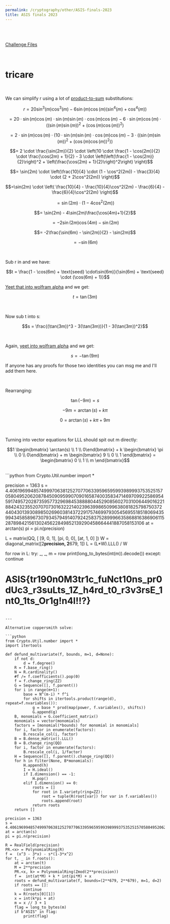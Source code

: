 ```yaml
---
permalink: /cryptography/other/ASIS-finals-2023
title: ASIS finals 2023
---
```


<br>
<br>

[Challenge Files](https://github.com/Connor-McCartney/CTF_Files/tree/main/2023/ASIS-finals)

<br>

# tricare

<br>

We can simplify r using a lot of [product-to-sum](https://andymath.com/wp-content/uploads/2019/09/Product-and-Sum-Formulas-e1567457862597.jpg) substitutions:

$$r = 20 \sin^3(m)\cos^3(m) - 6\sin(m)\cos(m)(\sin^4(m) + \cos^4(m))$$

$$= 20 \cdot\sin(m)\cos(m) \cdot \sin(m)\sin(m) \cdot \cos(m)\cos(m) - 6 \cdot \sin(m)\cos(m) \cdot ((\sin(m)\sin(m))^2 + (\cos(m)\cos(m))^2)$$

$$= 2 \cdot\sin(m)\cos(m) \cdot \left(10 \cdot \sin(m)\sin(m) \cdot \cos(m)\cos(m) - 3 \cdot ((\sin(m)\sin(m))^2 + (\cos(m)\cos(m))^2)\right)$$

$$= 2 \cdot \frac{\sin(2m)}{2} \cdot \left(10 \cdot  \frac{1 - \cos(2m)}{2} \cdot \frac{\cos(2m) + 1}{2} - 3 \cdot \left(\left(\frac{1 - \cos(2m)}{2}\right)^2 + \left(\frac{\cos(2m) + 1}{2}\right)^2\right) \right)$$

$$= \sin(2m) \cdot \left(\frac{10}{4} \cdot  (1 - \cos^2(2m)) - \frac{3}{4} \cdot (2 + 2\cos^2(2m))  \right)$$

$$=\sin(2m) \cdot \left(   \frac{10}{4} - \frac{10}{4}\cos^2(2m) - \frac{6}{4} - \frac{6}{4}\cos^2(2m)  \right)$$

$$=\sin(2m) \cdot ( 1  - 4\cos^2(2m) )$$

$$= \sin(2m) - 4\sin(2m)\frac{\cos(4m)+1}{2}$$

$$= -2\sin(2m)\cos(4m) -  \sin(2m)$$

$$= -2\frac{\sin(6m) - \sin(2m)}{2} -  \sin(2m)$$

$$= -\sin(6m)$$

<br>

Sub r in and we have:

$$t = \frac{1 - \cos(6m) + \text{seed} \cdot\sin(6m)}{\sin(6m) + \text{seed} \cdot (\cos(6m) + 1)}$$

[Yeet that into wolfram alpha](https://www.wolframalpha.com/input?i=%281+-+cos%286x%29+%2B+y+*+sin%286x%29%29+%2F+%28sin%286x%29+%2B+y+*+%28cos%286x%29%2B1%29%29) and we get:

$$t = \tan(3m)$$

<br>

Now sub t into s:

$$s = \frac{(\tan(3m))^3 - 3(\tan(3m))}{1 - 3(\tan(3m))^2}$$

<br>

Again, [yeet into wolfram alpha](https://www.wolframalpha.com/input?i=%28%28tan%283x%29%29%5E3+-+3%28tan%283x%29%29%29+%2F+%281+-+3%28tan%283x%29%5E2%29%29) and we get:

$$s = -\tan(9m)$$

If anyone has any proofs for those two identities you can msg me and I'll add them here.

<br>

Rearranging:

$$\tan(-9m) = s$$

$$-9m = \arctan(s) + k\pi$$

$$0 = \arctan(s) + k\pi + 9m$$

<br>

Turning into vector equations for LLL should spit out m directly:

$$1 \begin{bmatrix} \arctan(s) \\ 1 \\ 0\end{bmatrix} + k \begin{bmatrix} \pi \\ 0 \\ 0\end{bmatrix} + m \begin{bmatrix} 9 \\ 0 \\ 1 \end{bmatrix}   = \begin{bmatrix} 0 \\ 1 \\ m \end{bmatrix}$$

<br>
```python
from Crypto.Util.number import *

precision = 1363
s = 4.4061969948574999706381252707706339596595993989993753525157058049520620878450909599070901658740035834714697099225869545917495720287359577329698453888804452908560270310064490162218842432355207070730163222140239639986509963808182579875037244043013930898502696038143722917574699793054569551851806943599434585896730793457949140792425837528999663586881638690611528789842156130245622849852139290458664441887058153106
at = arctan(s)
pi = pi.n(precision)

L = matrix(QQ, [
    [9,  0, 1], 
    [pi, 0, 0], 
    [at, 1, 0]
])
W = diagonal_matrix([2**precision, 2**679, 1])
L = (L*W).LLL() / W

for row in L:
    try:
        _, _, m = row
        print(long_to_bytes(int(m)).decode())
    except:
        continue

# ASIS{tr190n0M3tr1c_fuNct10ns_pr0dUc3_r3suLts_1Z_h4rd_t0_r3v3rsE_1nt0_1ts_Or1g!n4l!!?}
```

---

Alternative coppersmith solve:

```python
from Crypto.Util.number import *
import itertools

def defund_multivariate(f, bounds, m=1, d=None):
    if not d:
        d = f.degree()
    R = f.base_ring()
    N = R.cardinality()
    #f /= f.coefficients().pop(0)
    f = f.change_ring(ZZ)
    G = Sequence([], f.parent())
    for i in range(m+1):
        base = N^(m-i) * f^i
        for shifts in itertools.product(range(d), repeat=f.nvariables()):
            g = base * prod(map(power, f.variables(), shifts))
            G.append(g)
    B, monomials = G.coefficient_matrix()
    monomials = vector(monomials)
    factors = [monomial(*bounds) for monomial in monomials]
    for i, factor in enumerate(factors):
        B.rescale_col(i, factor)
    B = B.dense_matrix().LLL()
    B = B.change_ring(QQ)
    for i, factor in enumerate(factors):
        B.rescale_col(i, 1/factor)
    H = Sequence([], f.parent().change_ring(QQ))
    for h in filter(None, B*monomials):
        H.append(h)
        I = H.ideal()
        if I.dimension() == -1:
            H.pop()
        elif I.dimension() == 0:
            roots = []
            for root in I.variety(ring=ZZ):
                root = tuple(R(root[var]) for var in f.variables())
                roots.append(root)
            return roots
    return []

precision = 1363
s = 4.4061969948574999706381252707706339596595993989993753525157058049520620878450909599070901658740035834714697099225869545917495720287359577329698453888804452908560270310064490162218842432355207070730163222140239639986509963808182579875037244043013930898502696038143722917574699793054569551851806943599434585896730793457949140792425837528999663586881638690611528789842156130245622849852139290458664441887058153106
at = arctan(s)
pi = pi.n(precision)

R = RealField(precision)
PR.<x> = PolynomialRing(R)
f =  (x^3 - 3*x) - s*(1-3*x^2)
for t, _ in f.roots():
    at = arctan(t)
    M = 2**precision
    PR.<x, k> = PolynomialRing(Zmod(2**precision))
    f =  int(at*M) + k * int(pi*M) + x
    roots = defund_multivariate(f, bounds=(2**679, 2**679), m=1, d=2)
    if roots == []:
        continue
    k = R(roots[0][1])
    x = int(k*pi + at)
    m = x // 3 + 1
    flag = long_to_bytes(m)
    if b"ASIS" in flag:
        print(flag)
```
